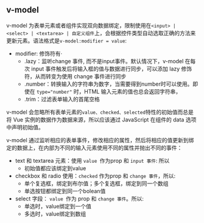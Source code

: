 
## v-model
v-model 为表单元素或者组件实现双向数据绑定，限制使用在`<input> | <select> | <textarea> | 自定义组件`上，会根据控件类型自动选取正确的方法来更新元素。语法格式是`v-model:modifier = value`:
* modifier: 修饰符有·
  * .lazy：监听change 事件, 而不是input事件。默认情况下，v-model 在每次 input 事件触发后将输入框的值与数据进行同步，可以添加 lazy 修饰符，从而转变为使用 change 事件进行同步
  * .number：转换输入的字符串为数字，当需要得到number时可以使用。即使在 `type="number"` 时，HTML 输入元素的值也总会返回字符串，
  * .trim：过滤表单输入的首尾空格

v-model 会忽略所有表单元素的`value、checked、selected`特性的初始值而总是将 Vue 实例的数据作为数据来源，所以应该通过 JavaScript 在组件的 data 选项中声明初始值。
    
v-model 通过监听相应的表单事件，修改相应的属性，然后将相应的值更新到绑定的数据上，在内部为不同的输入元素使用不同的属性并抛出不同的事件：
* text 和 textarea 元素：使用 `value `作为prop 和 `input 事件`: 所以
  * 初始值都应该绑定到value
* checkbox 和 radio 使用：`checked` 作为prop 和 `change 事件`，所以:
  * 单个复选框，绑定到布尔值；多个复选框，绑定到同一个数组
  * 单选按钮都绑定到同一个bolean值
* select 字段： `value `作为 prop 和 `change 事件`。所以:
  * 单选时，value绑定到一个值
  * 多选时，value绑定到数组